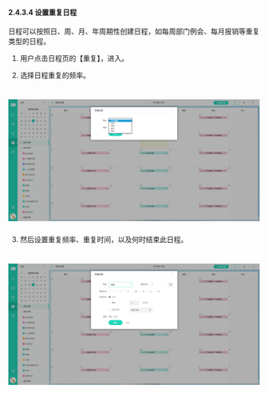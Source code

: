 #### 2.4.3.4 设置重复日程

日程可以按照日、周、月、年周期性创建日程，如每周部门例会、每月报销等重复类型的日程。

1) 用户点击日程页的【重复】，进入。

2) 选择日程重复的频率。

# ![](/assets/4.3.4设置重复日程.png)

3) 然后设置重复频率、重复时间，以及何时结束此日程。

# ![](/assets/4.3.4设置重复频率.png)